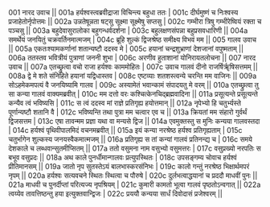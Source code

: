 001  	नारद उवाच ||
001a	हर्यश्वस्त्वब्रवीद्राजा विचिन्त्य बहुधा ततः |
001c	दीर्घमुष्णं च निःश्वस्य प्रजाहेतोर्नृपोत्तमः ||
002a	उन्नतेषून्नता षट्सु सूक्ष्मा सूक्ष्मेषु सप्तसु |
002c	गम्भीरा त्रिषु गम्भीरेष्वियं रक्ता च पञ्चसु ||
003a	बहुदेवासुरालोका बहुगन्धर्वदर्शना |
003c	बहुलक्षणसंपन्ना बहुप्रसवधारिणी ||
004a	समर्थेयं जनयितुं चक्रवर्तिनमात्मजम् |
004c	ब्रूहि शुल्कं द्विजश्रेष्ठ समीक्ष्य विभवं मम ||
005  	गालव उवाच ||
005a	एकतःश्यामकर्णानां शतान्यष्टौ ददस्व मे |
005c	हयानां चन्द्रशुभ्राणां देशजानां वपुष्मताम् ||
006a	ततस्तव भवित्रीयं पुत्राणां जननी शुभा |
006c	अरणीव हुताशानां योनिरायतलोचना ||
007  	नारद उवाच ||
007a	एतच्छ्रुत्वा वचो राजा हर्यश्वः काममोहितः |
007c	उवाच गालवं दीनो राजर्षिर्ॠषिसत्तमम् ||
008a	द्वे मे शते संनिहिते हयानां यद्विधास्तव |
008c	एष्टव्याः शतशस्त्वन्ये चरन्ति मम वाजिनः ||
009a	सोऽहमेकमपत्यं वै जनयिष्यामि गालव |
009c	अस्यामेतं भवान्कामं संपादयतु मे वरम् ||
010a	एतच्छ्रुत्वा तु सा कन्या गालवं वाक्यमब्रवीत् |
010c	मम दत्तो वरः कश्चित्केनचिद्ब्रह्मवादिना ||
011a	प्रसूत्यन्ते प्रसूत्यन्ते कन्यैव त्वं भविष्यसि |
011c	स त्वं ददस्व मां राज्ञे प्रतिगृह्य हयोत्तमान् ||
012a	नृपेभ्यो हि चतुर्भ्यस्ते पूर्णान्यष्टौ शतानि वै |
012c	भविष्यन्ति तथा पुत्रा मम चत्वार एव च ||
013a	क्रियतां मम संहारो गुर्वर्थं द्विजसत्तम |
013c	एषा तावन्मम प्रज्ञा यथा वा मन्यसे द्विज ||
014a	एवमुक्तस्तु स मुनिः कन्यया गालवस्तदा |
014c	हर्यश्वं पृथिवीपालमिदं वचनमब्रवीत् ||
015a	इयं कन्या नरश्रेष्ठ हर्यश्व प्रतिगृह्यताम् |
015c	चतुर्भागेन शुल्कस्य जनयस्वैकमात्मजम् ||
016a	प्रतिगृह्य स तां कन्यां गालवं प्रतिनन्द्य च |
016c	समये देशकाले च लब्धवान्सुतमीप्सितम् ||
017a	ततो वसुमना नाम वसुभ्यो वसुमत्तरः |
017c	वसुप्रख्यो नरपतिः स बभूव वसुप्रदः ||
018a	अथ काले पुनर्धीमान्गालवः प्रत्युपस्थितः |
018c	उपसङ्गम्य चोवाच हर्यश्वं प्रीतिमानसम् ||
019a	जातो नृप सुतस्तेऽयं बालभास्करसंनिभः |
019c	कालो गन्तुं नरश्रेष्ठ भिक्षार्थमपरं नृपम् ||
020a	हर्यश्वः सत्यवचने स्थितः स्थित्वा च पौरुषे |
020c	दुर्लभत्वाद्धयानां च प्रददौ माधवीं पुनः ||
021a	माधवी च पुनर्दीप्तां परित्यज्य नृपश्रियम् |
021c	कुमारी कामतो भूत्वा गालवं पृष्ठतोऽन्वगात् ||
022a	त्वय्येव तावत्तिष्ठन्तु हया इत्युक्तवान्द्विजः |
022c	प्रययौ कन्यया सार्धं दिवोदासं प्रजेश्वरम् ||
